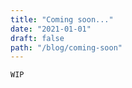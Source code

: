 ```yaml
---
title: "Coming soon..."
date: "2021-01-01"
draft: false
path: "/blog/coming-soon"
---
```



```bash
WIP
```
